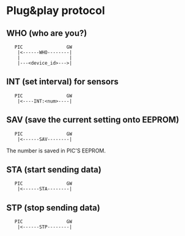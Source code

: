 # Plug&play protocol

## WHO (who are you?)
```
   PIC                GW
    |<------WHO--------|
    |                  |
    |---<device_id>--->|
```

## INT (set interval) for sensors
```
   PIC                GW
    |<----INT:<num>----|
```

## SAV (save the current setting onto EEPROM)
```
   PIC                GW
    |<------SAV--------|
```

The number is saved in PIC'S EEPROM.

## STA (start sending data)
```
   PIC                GW
    |<------STA--------|
```

## STP (stop sending data)
```
   PIC                GW
    |<------STP--------|
```
